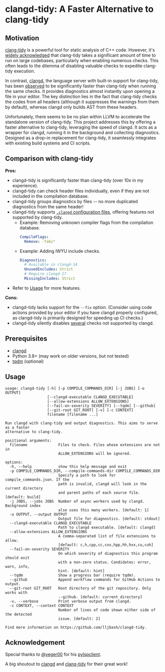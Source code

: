 # clangd-tidy: A Faster Alternative to clang-tidy

## Motivation

[clang-tidy](https://clang.llvm.org/extra/clang-tidy/) is a powerful tool for static analysis of C++ code. However, it's [widely acknowledged](https://www.google.com/search?q=clang-tidy+slow) that clang-tidy takes a significant amount of time to run on large codebases, particularly when enabling numerous checks. This often leads to the dilemma of disabling valuable checks to expedite clang-tidy execution.

In contrast, [clangd](https://clangd.llvm.org/), the language server with built-in support for clang-tidy, has been [observed](https://stackoverflow.com/questions/76531831/why-is-clang-tidy-in-clangd-so-much-faster-than-run-clang-tidy-itself) to be significantly faster than clang-tidy when running the same checks. It provides diagnostics almost instantly upon opening a file in your editor. The key distinction lies in the fact that clang-tidy checks the codes from all headers (although it suppresses the warnings from them by default), whereas clangd only builds AST from these headers.

Unfortunately, there seems to be no plan within LLVM to accelerate the standalone version of clang-tidy. This project addresses this by offering a faster alternative to clang-tidy, leveraging the speed of clangd. It acts as a wrapper for clangd, running it in the background and collecting diagnostics. Designed as a drop-in replacement for clang-tidy, it seamlessly integrates with existing build systems and CI scripts.

## Comparison with clang-tidy

**Pros:**
- clangd-tidy is significantly faster than clang-tidy (over 10x in my experience).
- clangd-tidy can check header files individually, even if they are not included in the compilation database.
- clangd-tidy groups diagnostics by files -- no more duplicated diagnostics from the same header!
- clangd-tidy supports [`.clangd` configuration files](https://clangd.llvm.org/config), offering features not supported by clang-tidy.
    - Example: Removing unknown compiler flags from the compilation database.
        ```yaml
        CompileFlags:
          Remove: -fabi*
        ```
    - Example: Adding IWYU include checks.
        ```yaml
        Diagnostics:
          # Available in clangd-14
          UnusedIncludes: Strict
          # Require clangd-17
          MissingIncludes: Strict
        ```
- Refer to [Usage](#usage) for more features.

**Cons:**
- clangd-tidy lacks support for the `--fix` option. (Consider using code actions provided by your editor if you have clangd properly configured, as clangd-tidy is primarily designed for speeding up CI checks.)
- clangd-tidy silently disables [several](https://searchfox.org/llvm/rev/cb7bda2ace81226c5b33165411dd0316f93fa57e/clang-tools-extra/clangd/TidyProvider.cpp#199-227) checks not supported by clangd.

## Prerequisites

- [clangd](https://clangd.llvm.org/)
- Python 3.8+ (may work on older versions, but not tested)
- [tqdm](https://github.com/tqdm/tqdm) (optional)

## Usage

```
usage: clangd-tidy [-h] [-p COMPILE_COMMANDS_DIR] [-j JOBS] [-o OUTPUT]
                   [--clangd-executable CLANGD_EXECUTABLE]
                   [--allow-extensions ALLOW_EXTENSIONS]
                   [--fail-on-severity SEVERITY] [--tqdm] [--github]
                   [--git-root GIT_ROOT] [-v] [-c CONTEXT]
                   filename [filename ...]

Run clangd with clang-tidy and output diagnostics. This aims to serve as a faster
alternative to clang-tidy.

positional arguments:
  filename              Files to check. Files whose extensions are not in
                        ALLOW_EXTENSIONS will be ignored.

options:
  -h, --help            show this help message and exit
  -p COMPILE_COMMANDS_DIR, --compile-commands-dir COMPILE_COMMANDS_DIR
                        Specify a path to look for compile_commands.json. If the
                        path is invalid, clangd will look in the current directory
                        and parent paths of each source file. [default: build]
  -j JOBS, --jobs JOBS  Number of async workers used by clangd. Background index
                        also uses this many workers. [default: 1]
  -o OUTPUT, --output OUTPUT
                        Output file for diagnostics. [default: stdout]
  --clangd-executable CLANGD_EXECUTABLE
                        Path to clangd executable. [default: clangd]
  --allow-extensions ALLOW_EXTENSIONS
                        A comma-separated list of file extensions to allow.
                        [default: c,h,cpp,cc,cxx,hpp,hh,hxx,cu,cuh]
  --fail-on-severity SEVERITY
                        On which severity of diagnostics this program should exit
                        with a non-zero status. Candidates: error, warn, info,
                        hint. [default: hint]
  --tqdm                Show a progress bar (require tqdm).
  --github              Append workflow commands for GitHub Actions to output.
  --git-root GIT_ROOT   Root directory of the git repository. Only works with
                        --github. [default: current directory]
  -v, --verbose         Print verbose output from clangd.
  -c CONTEXT, --context CONTEXT
                        Number of lines of code shown either side of the detected
                        issue. [default: 2]

Find more information on https://github.com/lljbash/clangd-tidy.
```

## Acknowledgement

Special thanks to [@yeger00](https://github.com/yeger00) for his [pylspclient](https://github.com/yeger00/pylspclient).

A big shoutout to [clangd](https://clangd.llvm.org/) and [clang-tidy](https://clang.llvm.org/extra/clang-tidy/) for their great work!
